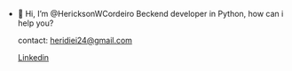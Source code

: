 - 👋 Hi, I’m @HericksonWCordeiro Beckend developer in Python, how can i help you?

  contact: heridiei24@gmail.com

  [Linkedin](https://www.linkedin.com/in/hericksonwcordeiro/)
